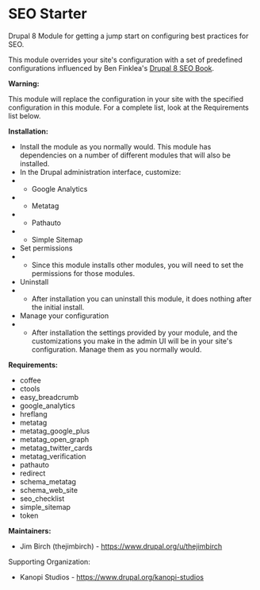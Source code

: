 # SEO Starter

Drupal 8 Module for getting a jump start on configuring best practices for SEO.

This module overrides your site's configuration with a set of predefined
configurations influenced by Ben Finklea's
<a href="https://www.drupal8seo.com/">Drupal 8 SEO Book</a>.


**Warning:**

This module will replace the configuration in your site with the specified
configuration in this module.  For a complete list, look at the Requirements
list below.


**Installation:**

  * Install the module as you normally would.  This module has dependencies on a
   number of different modules that will also be installed.
  * In the Drupal administration interface, customize:
  * * Google Analytics
  * * Metatag
  * * Pathauto
  * * Simple Sitemap
  * Set permissions
  * * Since this module installs other modules, you will need to set the
  permissions for those modules.
  * Uninstall
  * * After installation you can uninstall this module, it does nothing after
  the initial install.
  * Manage your configuration
  * * After installation the settings provided by your module, and the
  customizations you make in the admin UI will be in your site's configuration.
  Manage them as you normally would.


**Requirements:**

  * coffee
  * ctools
  * easy_breadcrumb
  * google_analytics
  * hreflang
  * metatag
  * metatag_google_plus
  * metatag_open_graph
  * metatag_twitter_cards
  * metatag_verification
  * pathauto
  * redirect
  * schema_metatag
  * schema_web_site
  * seo_checklist
  * simple_sitemap
  * token


**Maintainers:**

  * Jim Birch (thejimbirch) - https://www.drupal.org/u/thejimbirch

Supporting Organization:

  * Kanopi Studios - https://www.drupal.org/kanopi-studios
